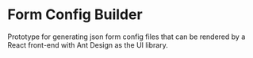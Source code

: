 # Form Config Builder

Prototype for generating json form config files that can be rendered by a React front-end with Ant Design as the UI library.

